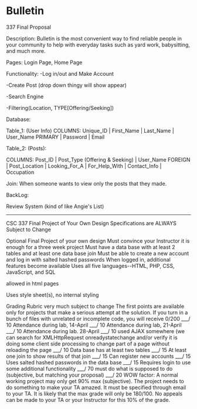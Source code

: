 # Bulletin

337 Final Proposal

Description: Bulletin is the most convenient way to find reliable people in your community to help with everyday tasks such as yard work, babysitting, and much more.

Pages: Login Page, Home Page

Functionality:
-Log in/out and Make Account

-Create Post (drop down thingy will show appear)

-Search Engine

-Filtering(Location, TYPE[Offering/Seeking])

Database: 

Table_1: (User Info)
   COLUMNS: Unique_ID | First_Name | Last_Name | User_Name PRIMARY | Password | Email

Table_2: (Posts): 

   COLUMNS:  Post_ID | Post_Type (Offering & Seeking) | User_Name FOREIGN | Post_Location | Looking_For_A | For_Help_With | Contact_Info | Occupation


Join: 
When someone wants to view only the posts that they made.
 
	
BackLog: 

Review System (kind of like Angie's List)



______________________________________________________________________________

CSC 337 Final Project of Your Own Design
Specifications are ALWAYS Subject to Change

Optional Final Project of your own design
Must convince your Instructor it is enough for a three week project
Must have a data base with at least 2 tables and at least one data base join
Must be able to create a new account and log in with salted hashed passwords
When logged in, additional features become available
Uses all five languages--HTML, PHP, CSS, JavaScript, and SQL
 <script> JavaScript </script> allowed in html pages
Uses style sheet(s), no internal styling

Grading Rubric very much subject to change
The first points are available only for projects that make a serious attempt at the solution.  If you turn in a bunch of files with unrelated or incomplete code, you will receive 0/200
___/ 10 Attendance during lab, 14-April
___/ 10 Attendance during lab, 21-April
___/ 10 Attendance during lab. 28-April
___/ 10  used AJAX somewhere (we can search for XMLHttpRequest onreadystatechange 
          	and/or verify it is doing some client side processing to change part of a page 
          	without reloading the page
___/ 10 Data base has at least two tables 
___/ 15 At least one join to show results of that join
___/ 15 Can register new accounts
___/ 15 Uses salted hashed passwords in the data base
___/ 15 Requires login to use some additional functionality
___/ 70 must do what is supposed to do (subjective, but matching your proposal)
___/ 20  WOW factor: A normal working project may only get 90% max (subjective).  The project needs to do something to make your TA amazed.  It must be specified through email to your TA. It is likely that the max grade will only be 180/100.  No appeals can be made to your TA or your Instructor for this 10% of the grade.

